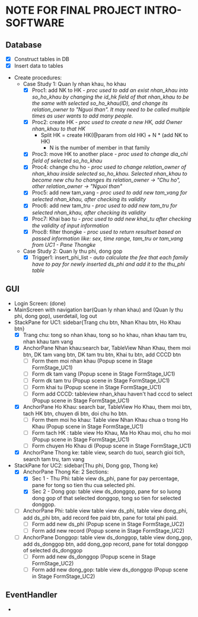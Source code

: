 # NOTE FOR FINAL PROJECT INTRO-SOFTWARE

## Database 
* [x] Construct tables in DB
* [x] Insert data to tables
* Create procedures: 
	* Case Study 1: Quan ly nhan khau, ho khau 
		- [x] Proc1: add NK to HK - *proc used to add an exist nhan_khau into so_ho_khau by changing the id_hk field of that nhan_khau to be the same  with selected so_ho_khau(ID), and change its relation_owner to "Nguoi than". It may need to be called multiple times as user wants to add many people.*
		- [x] Proc2: create HK - *proc used to create a new HK, add Owner nhan_khau to that HK*
			+ Split HK = create HK(@param from old HK) + N * (add NK to HK) 
				+ N is the number of member in that family
		- [x] Proc3: move HK to another place - *proc used to change dia_chi field of selected so_ho_khau*
		- [x] Proc4: change chu ho - *proc used to change relation_owner of nhan_khau inside selected so_ho_khau. Selected nhan_khau to become new chu ho changes its relation_owner -> "Chu ho", other relation_owner -> "Nguoi than"*
		- [x] Proc5: add new tam_vang - *proc used to add new tam_vang for selected nhan_khau, after checking its validity*
		- [x] Proc6: add new tam_tru - *proc used to add new tam_tru for selected nhan_khau, after checking its validity*
		- [x] Proc7: Khai bao tu - *proc used to add new khai_tu after checking the validity of input information*
		- [x] Proc8: filter thongke - *proc used to return resultset based on passed information like: sex, time range, tam_tru or tam_vang from UC1 - Pane Thongke*
	
	* Case Study 2: Quan ly thu phi, dong gop
		- [x] Trigger1: insert_phi_list - *auto calculate the fee that each family have to pay for newly inserted ds_phi and add it to the thu_phi table*

## GUI

* Login Screen: (done)
* MainScreen with navigation bar(Quan ly nhan khau) and (Quan ly thu phi, dong gop), userdetail, log out
* StackPane for UC1: sidebar{Trang chu btn, Nhan Khau btn, Ho Khau btn} 
	- [x] Trang chu: tong so nhan khau, tong so ho khau, nhan khau tam tru, nhan khau tam vang
	- [x] AnchorPane Nhan khau:search bar, TableView Nhan Khau, them moi btn, DK tam vang btn, DK tam tru btn, Khai tu btn, add CCCD btn
		+ [ ] Form them moi nhan khau (Popup scene in Stage FormStage_UC1)
		+ [ ] Form dk tam vang (Popup scene in Stage FormStage_UC1)
		+ [ ] Form dk tam tru (Popup scene in Stage FormStage_UC1)
		+ [ ] Form khai tu (Popup scene in Stage FormStage_UC1)
		+ [ ] Form add CCCD: tableview nhan_khau haven't had cccd to select (Popup scene in Stage FormStage_UC1)
	- [x] AnchorPane Ho Khau: search bar, TableView Ho Khau, them moi btn, tach HK btn, chuyen di btn, doi chu ho btn. 
		+ [ ] Form them moi ho khau: Table view Nhan Khau chua o trong Ho Khau (Popup scene in Stage FormStage_UC1)
		+ [ ] Form tach HK : table view Ho Khau, Ma Ho Khau moi, chu ho moi (Popup scene in Stage FormStage_UC1)
		+ [ ] Form chuyen Ho Khau di (Popup scene in Stage FormStage_UC1)

	- [x] AnchorPane Thong ke: table view, search do tuoi, search gioi tich, search tam tru, tam vang

* StackPane for UC2: sidebar{Thu phi, Dong gop, Thong ke}
	- [x] AnchorPane Thong Ke: 2 Sections:
		+ [x] Sec 1 - Thu Phi: table view ds_phi, pane for pay percentage, pane for tong so tien thu cua selected phi.
		+ [x] Sec 2 - Dong gop: table view ds_donggop, pane for so luong dong gop of that selected donggop, tong so tien for selected donggop.
	- [ ] AnchorPane Phi: table view table view ds_phi, table view dong_phi, add ds_phi btn, add record fee paid btn, pane for total phi paid.
		+ [ ] Form add new ds_phi (Popup scene in Stage FormStage_UC2)
		+ [ ] Form add new record (Popup scene in Stage FormStage_UC2)
	- [ ] AnchorPane Donggop: table view ds_donggop, table view dong_gop, add ds_donggop btn, add dong_gop record, pane for total donggop of selected ds_donggop
		+ [ ] Form add new ds_donggop (Popup scene in Stage FormStage_UC2)
		+ [ ] Form add new dong_gop: table view ds_donggop (Popup scene in Stage FormStage_UC2)

## EventHandler
* 


